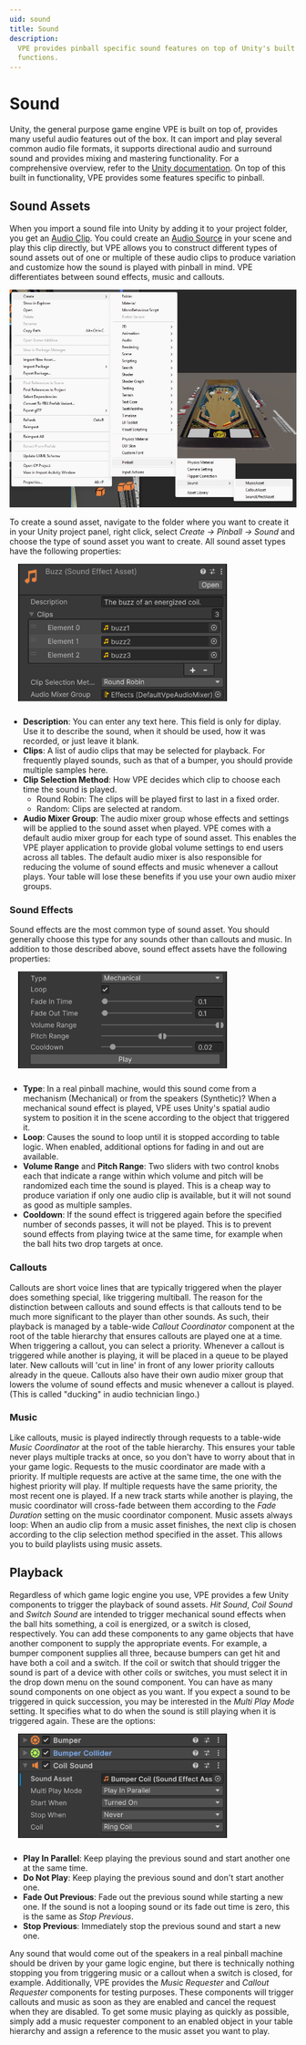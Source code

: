 ```yaml
---
uid: sound
title: Sound
description:
  VPE provides pinball specific sound features on top of Unity's built in audio
  functions.
---
```


# Sound

Unity, the general purpose game engine VPE is built on top of, provides many
useful audio features out of the box. It can import and play several common
audio file formats, it supports directional audio and surround sound and
provides mixing and mastering functionality. For a comprehensive overview, refer
to the
[Unity documentation](https://docs.unity3d.com/6000.0/Documentation/Manual/Audio.html).
On top of this built in functionality, VPE provides some features specific to
pinball.

## Sound Assets

When you import a sound file into Unity by adding it to your project folder, you
get an
[Audio Clip](https://docs.unity3d.com/6000.0/Documentation/Manual/class-AudioClip.html).
You could create an
[Audio Source](https://docs.unity3d.com/6000.0/Documentation/Manual/class-AudioSource.html)
in your scene and play this clip directly, but VPE allows you to construct
different types of sound assets out of one or multiple of these audio clips to
produce variation and customize how the sound is played with pinball in mind.
VPE differentiates between sound effects, music and callouts.

![How to create a sound asset](create-sound-asset.jpg)

To create a sound asset, navigate to the folder where you want to create it in
your Unity project panel, right click, select _Create -> Pinball -> Sound_
and choose the type of sound asset you want to create. All sound asset types
have the following properties:

<img src="common-sound-asset-options.png"  alt="Common sound asset options" width="367" class="img-fluid float-end" style="margin-left: 15px; margin-bottom: 10px">

- **Description**: You can enter any text here. This field is only for diplay.
  Use it to describe the sound, when it should be used, how it was recorded, or
  just leave it blank.
- **Clips**: A list of audio clips that may be selected for playback. For
  frequently played sounds, such as that of a bumper, you should provide
  multiple samples here.
- **Clip Selection Method**: How VPE decides which clip to choose each time the
  sound is played.
  - Round Robin: The clips will be played first to last in a fixed order.
  - Random: Clips are selected at random.
- **Audio Mixer Group**: The audio mixer group whose effects and settings will
  be applied to the sound asset when played. VPE comes with a default audio
  mixer group for each type of sound asset. This enables the VPE player
  application to provide global volume settings to end users across all tables.
  The default audio mixer is also responsible for reducing the volume of sound
  effects and music whenever a callout plays. Your table will lose these
  benefits if you use your own audio mixer groups.

### Sound Effects

Sound effects are the most common type of sound asset. You should generally
choose this type for any sounds other than callouts and music. In addition to
those described above, sound effect assets have the following properties:

<img src="sound-effect-asset-options.png"  alt="Common sound asset options" width="367" class="img-fluid float-end" style="margin-left: 15px; margin-bottom: 10px">

- **Type**: In a real pinball machine, would this sound come from a mechanism
  (Mechanical) or from the speakers (Synthetic)? When a mechanical sound effect
  is played, VPE uses Unity's spatial audio system to position it in the scene
  according to the object that triggered it.
- **Loop**: Causes the sound to loop until it is stopped according to table
  logic. When enabled, additional options for fading in and out are available.
- **Volume Range** and **Pitch Range**: Two sliders with two control knobs each
  that indicate a range within which volume and pitch will be randomized each
  time the sound is played. This is a cheap way to produce variation if only one
  audio clip is available, but it will not sound as good as multiple samples.
- **Cooldown**: If the sound effect is triggered again before the specified
  number of seconds passes, it will not be played. This is to prevent sound
  effects from playing twice at the same time, for example when the ball hits
  two drop targets at once.

### Callouts

Callouts are short voice lines that are typically triggered when the player does
something special, like triggering multiball. The reason for the distinction
between callouts and sound effects is that callouts tend to be much more
significant to the player than other sounds. As such, their playback is managed
by a table-wide _Callout Coordinator_ component at the root of the table
hierarchy that ensures callouts are played one at a time. When triggering a
callout, you can select a priority. Whenever a callout is triggered while
another is playing, it will be placed in a queue to be played later. New
callouts will 'cut in line' in front of any lower priority callouts already in
the queue. Callouts also have their own audio mixer group that lowers the volume
of sound effects and music whenever a callout is played. (This is called
"ducking" in audio technician lingo.)

### Music

Like callouts, music is played indirectly through requests to a table-wide
_Music Coordinator_ at the root of the table hierarchy. This ensures your table
never plays multiple tracks at once, so you don't have to worry about that in
your game logic. Requests to the music coordinator are made with a priority. If
multiple requests are active at the same time, the one with the highest priority
will play. If multiple requests have the same priority, the most recent one is
played. If a new track starts while another is playing, the music coordinator
will cross-fade between them according to the _Fade Duration_ setting on the
music coordinator component. Music assets always loop: When an audio clip from a
music asset finishes, the next clip is chosen according to the clip selection
method specified in the asset. This allows you to build playlists using music
assets.

## Playback

Regardless of which game logic engine you use, VPE provides a few Unity
components to trigger the playback of sound assets. _Hit Sound_, _Coil Sound_
and _Switch Sound_ are intended to trigger mechanical sound effects when the
ball hits something, a coil is energized, or a switch is closed, respectively.
You can add these components to any game objects that have another component to
supply the appropriate events. For example, a bumper component supplies all
three, because bumpers can get hit and have both a coil and a switch. If the
coil or switch that should trigger the sound is part of a device with other
coils or switches, you must select it in the drop down menu on the sound
component. You can have as many sound components on one object as you want. If
you expect a sound to be triggered in quick succession, you may be interested in
the _Multi Play Mode_ setting. It specifies what to do when the sound is still
playing when it is triggered again. These are the options:

<img src="editor-coil-sound.png"  alt="Coil Sound Component on a bumper" width="367" class="img-fluid float-end" style="margin-left: 15px; margin-bottom: 10px">

- **Play In Parallel**: Keep playing the previous sound and start another one at
  the same time.
- **Do Not Play**: Keep playing the previous sound and don't start another one.
- **Fade Out Previous**: Fade out the previous sound while starting a new one.
  If the sound is not a looping sound or its fade out time is zero, this is the
  same as _Stop Previous_.
- **Stop Previous**: Immediately stop the previous sound and start a new one.

Any sound that would come out of the speakers in a real pinball machine should
be driven by your game logic engine, but there is technically nothing stopping
you from triggering music or a callout when a switch is closed, for example.
Additionally, VPE provides the _Music Requester_ and _Callout Requester_
components for testing purposes. These components will trigger callouts and
music as soon as they are enabled and cancel the request when they are disabled.
To get some music playing as quickly as possible, simply add a music requester
component to an enabled object in your table hierarchy and assign a reference to
the music asset you want to play.
